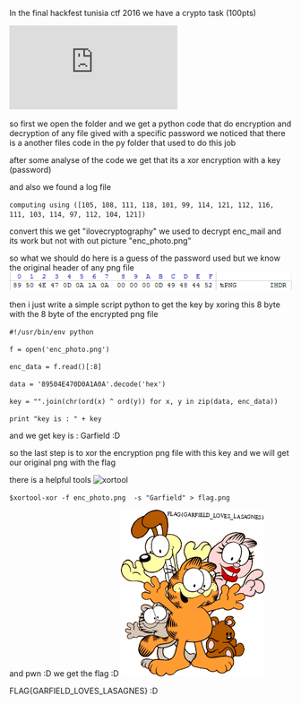 
In the final hackfest tunisia ctf 2016 we have a crypto task (100pts) 

![crypto100](https://github.com/chamli/Write_Up_Ctf/blob/master/hackfest2016/crypt100.rar)


so first we open the folder and we get a python code that do encryption and decryption of any file gived with a specific password
we noticed that there is a another files code in the py folder that used to do this job 

after some analyse of the code we get that its a xor encryption with a key (password) 

and also we found a log file 

`computing using ([105, 108, 111, 118, 101, 99, 114, 121, 112, 116, 111, 103, 114, 97, 112, 104, 121])`

convert this we get "ilovecryptography" we used to decrypt enc_mail and its work 
but not with out picture "enc_photo.png"

so what we should do here is a guess of the password used 
but we know the original header of any png file
![header png](header.png)

then i just write a simple script python to get the key by xoring this 8 byte with the 8 byte  of the encrypted png file

`#!/usr/bin/env python`

`f = open('enc_photo.png')`

`enc_data = f.read()[:8]`

`data = '89504E470D0A1A0A'.decode('hex')`

`key = "".join(chr(ord(x) ^ ord(y)) for x, y in zip(data, enc_data))`

`print "key is : " + key`

and we get key is : Garfield :D 

so the last step is to xor the encryption png file with this key and we will get our original png with the flag

there is a helpful tools ![xortool](https://github.com/hellman/xortool)

`$xortool-xor -f enc_photo.png  -s "Garfield" > flag.png `

and pwn :D we get the flag :D 
![flag.png](flag.png)

FLAG{GARFIELD_LOVES_LASAGNES} :D


